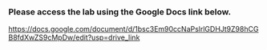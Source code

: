 ### Please access the lab using the Google Docs link below.
https://docs.google.com/document/d/1bsc3Em90ccNaPslrlGDHJt9Z98hCGB8fdXwZS9cMpDw/edit?usp=drive_link
